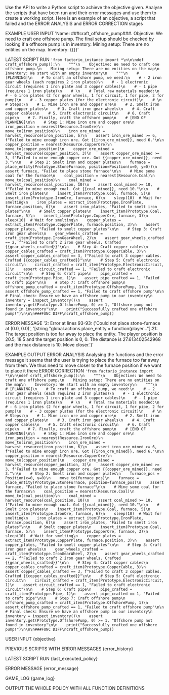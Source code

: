 Use the API to write a Python script to achieve the objective given. Analyse the scripts that have been run and their error messages and use them to create a working script. Here is an example of an objective, a script that failed and the ERROR ANALYSIS and ERROR CORRECTION stages

EXAMPLE USER INPUT
'Name: ###craft_offshore_pump###. Objective: We need to craft one offshore pump. The final setup should be checked by looking if a offhsore pump is in inventory. Mining setup: There are no entities on the map. Inventory: {{}}'

LATEST SCRIPT RUN
```'from factorio_instance import *\n\n\ndef craft_offshore_pump():\n    """\n    Objective: We need to craft one offshore pump.\n    Mining setup: There are no entities on the map\n    Inventory: We start with an empty inventory\n    """\n    # [PLANNING]\n    # To craft an offshore pump, we need:\n    # - 2 iron gear wheels (each requires 2 iron plates)\n    # - 1 electronic circuit (requires 1 iron plate and 3 copper cables)\n    # - 1 pipe (requires 1 iron plate)\n    # \n    # Total raw materials needed:\n    # - 6 iron plates (2 for gear wheels, 1 for circuit, 1 for pipe, 2 for pump)\n    # - 3 copper plates (for the electronic circuit)\n    # \n    # Steps:\n    # 1. Mine iron ore and copper ore\n    # 2. Smelt iron and copper plates\n    # 3. Craft iron gear wheels\n    # 4. Craft copper cables\n    # 5. Craft electronic circuit\n    # 6. Craft pipe\n    # 7. Finally, craft the offshore pump\n    # [END OF PLANNING]\n\n    # Step 1: Mine iron ore and copper ore\n    iron_position = nearest(Resource.IronOre)\n    move_to(iron_position)\n    iron_ore_mined = harvest_resource(iron_position, 6)\n    assert iron_ore_mined >= 6, f"Failed to mine enough iron ore. Got {{iron_ore_mined}}, need 6."\n\n    copper_position = nearest(Resource.CopperOre)\n    move_to(copper_position)\n    copper_ore_mined = harvest_resource(copper_position, 3)\n    assert copper_ore_mined >= 3, f"Failed to mine enough copper ore. Got {{copper_ore_mined}}, need 3."\n\n    # Step 2: Smelt iron and copper plates\n    furnace = place_entity(Prototype.StoneFurnace, position=Position(x=0, y=0))\n    assert furnace, "Failed to place stone furnace"\n\n    # Mine some coal for the furnace\n    coal_position = nearest(Resource.Coal)\n    move_to(coal_position)\n    coal_mined = harvest_resource(coal_position, 10)\n    assert coal_mined >= 10, f"Failed to mine enough coal. Got {{coal_mined}}, need 10."\n\n    # Smelt iron plates\n    insert_item(Prototype.Coal, furnace, 5)\n    insert_item(Prototype.IronOre, furnace, 6)\n    sleep(10)  # Wait for smelting\n    iron_plates = extract_item(Prototype.IronPlate, furnace.position, 6)\n    assert iron_plates, "Failed to smelt iron plates"\n\n    # Smelt copper plates\n    insert_item(Prototype.Coal, furnace, 5)\n    insert_item(Prototype.CopperOre, furnace, 3)\n    sleep(10)  # Wait for smelting\n    copper_plates = extract_item(Prototype.CopperPlate, furnace.position, 3)\n    assert copper_plates, "Failed to smelt copper plates"\n\n    # Step 3: Craft iron gear wheels\n    gear_wheels_crafted = craft_item(Prototype.IronGearWheel, 2)\n    assert gear_wheels_crafted == 2, f"Failed to craft 2 iron gear wheels. Crafted {{gear_wheels_crafted}}"\n\n    # Step 4: Craft copper cables\n    copper_cables_crafted = craft_item(Prototype.CopperCable, 3)\n    assert copper_cables_crafted == 3, f"Failed to craft 3 copper cables. Crafted {{copper_cables_crafted}}"\n\n    # Step 5: Craft electronic circuit\n    circuit_crafted = craft_item(Prototype.ElectronicCircuit, 1)\n    assert circuit_crafted == 1, "Failed to craft electronic circuit"\n\n    # Step 6: Craft pipe\n    pipe_crafted = craft_item(Prototype.Pipe, 1)\n    assert pipe_crafted == 1, "Failed to craft pipe"\n\n    # Step 7: Craft offshore pump\n    offshore_pump_crafted = craft_item(Prototype.OffshorePump, 1)\n    assert offshore_pump_crafted == 1, "Failed to craft offshore pump"\n\n    # Final check: Ensure we have an offshore pump in our inventory\n    inventory = inspect_inventory()\n    assert inventory.get(Prototype.OffshorePump, 0) >= 1, "Offshore pump not found in inventory"\n\n    print("Successfully crafted one offshore pump!")\n\n\n###FUNC DIFF\ncraft_offshore_pump()```

ERROR MESSAGE
'2: Error at lines 93-93: (\'Could not place stone-furnace at (0.0, 0.0)\', \'[string "global.actions.place_entity = function(player..."]:21: The target position is too far away to place the entity. The player position is 20.5, 18.5 and the target position is 0, 0. The distance is 27.613402542968 and the max distance is 10. Move closer.\')'

EXAMPLE OUTPUT
ERROR ANALYSIS
Analysing the functions and the error message it seems that the user is trying to place the furnace too far away from them. We thus need to move closer to the furnace position if we want to place it there
ERROR CORRECTION
```'from factorio_instance import *\n\n\ndef craft_offshore_pump():\n    """\n    Objective: We need to craft one offshore pump.\n    Mining setup: There are no entities on the map\n    Inventory: We start with an empty inventory\n    """\n    # [PLANNING]\n    # To craft an offshore pump, we need:\n    # - 2 iron gear wheels (each requires 2 iron plates)\n    # - 1 electronic circuit (requires 1 iron plate and 3 copper cables)\n    # - 1 pipe (requires 1 iron plate)\n    # \n    # Total raw materials needed:\n    # - 6 iron plates (2 for gear wheels, 1 for circuit, 1 for pipe, 2 for pump)\n    # - 3 copper plates (for the electronic circuit)\n    # \n    # Steps:\n    # 1. Mine iron ore and copper ore\n    # 2. Smelt iron and copper plates\n    # 3. Craft iron gear wheels\n    # 4. Craft copper cables\n    # 5. Craft electronic circuit\n    # 6. Craft pipe\n    # 7. Finally, craft the offshore pump\n    # [END OF PLANNING]\n\n    # Step 1: Mine iron ore and copper ore\n    iron_position = nearest(Resource.IronOre)\n    move_to(iron_position)\n    iron_ore_mined = harvest_resource(iron_position, 6)\n    assert iron_ore_mined >= 6, f"Failed to mine enough iron ore. Got {{iron_ore_mined}}, need 6."\n\n    copper_position = nearest(Resource.CopperOre)\n    move_to(copper_position)\n    copper_ore_mined = harvest_resource(copper_position, 3)\n    assert copper_ore_mined >= 3, f"Failed to mine enough copper ore. Got {{copper_ore_mined}}, need 3."\n\n    # Step 2: Smelt iron and copper plates\n    furnace_pos = Position(x=0, y=0)\n    move_to(furnace_pos)\n    furnace = place_entity(Prototype.StoneFurnace, position=furnace_pos)\n    assert furnace, "Failed to place stone furnace"\n\n    # Mine some coal for the furnace\n    coal_position = nearest(Resource.Coal)\n    move_to(coal_position)\n    coal_mined = harvest_resource(coal_position, 10)\n    assert coal_mined >= 10, f"Failed to mine enough coal. Got {{coal_mined}}, need 10."\n\n    # Smelt iron plates\n    insert_item(Prototype.Coal, furnace, 5)\n    insert_item(Prototype.IronOre, furnace, 6)\n    sleep(10)  # Wait for smelting\n    iron_plates = extract_item(Prototype.IronPlate, furnace.position, 6)\n    assert iron_plates, "Failed to smelt iron plates"\n\n    # Smelt copper plates\n    insert_item(Prototype.Coal, furnace, 5)\n    insert_item(Prototype.CopperOre, furnace, 3)\n    sleep(10)  # Wait for smelting\n    copper_plates = extract_item(Prototype.CopperPlate, furnace.position, 3)\n    assert copper_plates, "Failed to smelt copper plates"\n\n    # Step 3: Craft iron gear wheels\n    gear_wheels_crafted = craft_item(Prototype.IronGearWheel, 2)\n    assert gear_wheels_crafted == 2, f"Failed to craft 2 iron gear wheels. Crafted {{gear_wheels_crafted}}"\n\n    # Step 4: Craft copper cables\n    copper_cables_crafted = craft_item(Prototype.CopperCable, 3)\n    assert copper_cables_crafted == 3, f"Failed to craft 3 copper cables. Crafted {{copper_cables_crafted}}"\n\n    # Step 5: Craft electronic circuit\n    circuit_crafted = craft_item(Prototype.ElectronicCircuit, 1)\n    assert circuit_crafted == 1, "Failed to craft electronic circuit"\n\n    # Step 6: Craft pipe\n    pipe_crafted = craft_item(Prototype.Pipe, 1)\n    assert pipe_crafted == 1, "Failed to craft pipe"\n\n    # Step 7: Craft offshore pump\n    offshore_pump_crafted = craft_item(Prototype.OffshorePump, 1)\n    assert offshore_pump_crafted == 1, "Failed to craft offshore pump"\n\n    # Final check: Ensure we have an offshore pump in our inventory\n    inventory = inspect_inventory()\n    assert inventory.get(Prototype.OffshorePump, 0) >= 1, "Offshore pump not found in inventory"\n\n    print("Successfully crafted one offshore pump!")\n\n\n###FUNC DIFF\ncraft_offshore_pump()```

USER INPUT
{objective}

PREVIOUS SCRIPTS WITH ERROR MESSAGES
{error_history}

LATEST SCRIPT RUN
{last_executed_policy}

ERROR MESSAGE
{error_message}

GAME_LOG
{game_log}

OUTPUT THE WHOLE POLICY WITH ALL FUNCTION DEFINITIONS